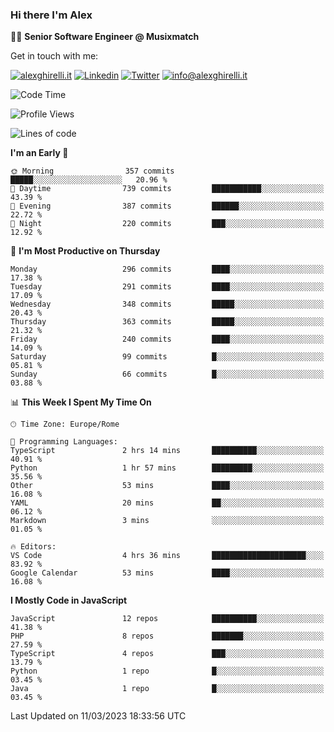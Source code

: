 ### Hi there I'm Alex

👨‍💻 __Senior Software Engineer @ Musixmatch__

Get in touch with me:

[![alexghirelli.it](https://img.shields.io/static/v1?label=alexghirelli.it&message=%20&color=red&logo=&style=flat-square&logoColor=white)](https://www.alexghirelli.it/)
[![Linkedin](https://img.shields.io/static/v1?label=Linkedin&message=%20&color=blue&logo=Linkedin&style=flat-square&logoColor=white)](https://linkedin.com/in/alexghirelli)
[![Twitter](https://img.shields.io/static/v1?label=Twitter&message=%20&color=blue&logo=Twitter&style=flat-square&logoColor=white)](https://twitter.com/alexGhirelli)
[![info@alexghirelli.it](https://img.shields.io/static/v1?label=info@alexghirelli.it&message=%20&color=red&logo=gmail&style=flat-square&logoColor=white)](mailto:info@alexghirelli.it)

<!--START_SECTION:waka-->
![Code Time](http://img.shields.io/badge/Code%20Time-7%2C368%20hrs%2048%20mins-blue)

![Profile Views](http://img.shields.io/badge/Profile%20Views-15-blue)

![Lines of code](https://img.shields.io/badge/From%20Hello%20World%20I%27ve%20Written-19.4%20million%20lines%20of%20code-blue)

**I'm an Early 🐤** 

```text
🌞 Morning                357 commits         █████░░░░░░░░░░░░░░░░░░░░   20.96 % 
🌆 Daytime                739 commits         ███████████░░░░░░░░░░░░░░   43.39 % 
🌃 Evening                387 commits         ██████░░░░░░░░░░░░░░░░░░░   22.72 % 
🌙 Night                  220 commits         ███░░░░░░░░░░░░░░░░░░░░░░   12.92 % 
```
📅 **I'm Most Productive on Thursday** 

```text
Monday                   296 commits         ████░░░░░░░░░░░░░░░░░░░░░   17.38 % 
Tuesday                  291 commits         ████░░░░░░░░░░░░░░░░░░░░░   17.09 % 
Wednesday                348 commits         █████░░░░░░░░░░░░░░░░░░░░   20.43 % 
Thursday                 363 commits         █████░░░░░░░░░░░░░░░░░░░░   21.32 % 
Friday                   240 commits         ████░░░░░░░░░░░░░░░░░░░░░   14.09 % 
Saturday                 99 commits          █░░░░░░░░░░░░░░░░░░░░░░░░   05.81 % 
Sunday                   66 commits          █░░░░░░░░░░░░░░░░░░░░░░░░   03.88 % 
```


📊 **This Week I Spent My Time On** 

```text
🕑︎ Time Zone: Europe/Rome

💬 Programming Languages: 
TypeScript               2 hrs 14 mins       ██████████░░░░░░░░░░░░░░░   40.91 % 
Python                   1 hr 57 mins        █████████░░░░░░░░░░░░░░░░   35.56 % 
Other                    53 mins             ████░░░░░░░░░░░░░░░░░░░░░   16.08 % 
YAML                     20 mins             ██░░░░░░░░░░░░░░░░░░░░░░░   06.12 % 
Markdown                 3 mins              ░░░░░░░░░░░░░░░░░░░░░░░░░   01.05 % 

🔥 Editors: 
VS Code                  4 hrs 36 mins       █████████████████████░░░░   83.92 % 
Google Calendar          53 mins             ████░░░░░░░░░░░░░░░░░░░░░   16.08 % 
```

**I Mostly Code in JavaScript** 

```text
JavaScript               12 repos            ██████████░░░░░░░░░░░░░░░   41.38 % 
PHP                      8 repos             ███████░░░░░░░░░░░░░░░░░░   27.59 % 
TypeScript               4 repos             ███░░░░░░░░░░░░░░░░░░░░░░   13.79 % 
Python                   1 repo              █░░░░░░░░░░░░░░░░░░░░░░░░   03.45 % 
Java                     1 repo              █░░░░░░░░░░░░░░░░░░░░░░░░   03.45 % 
```




 Last Updated on 11/03/2023 18:33:56 UTC
<!--END_SECTION:waka-->

